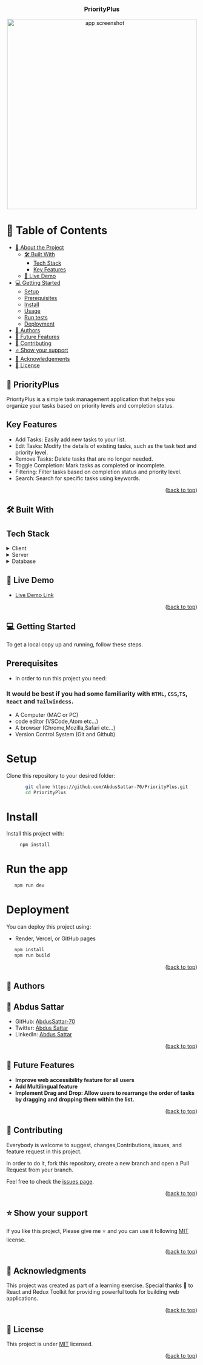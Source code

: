 <a name="readme-top"></a>

<div align="center">
 <h3><b>PriorityPlus</b></h3>
</div>

<div align="center">
<img src="./src/assets/screenshot.png" alt="app screenshot" width="500px">
</div>

<!-- TABLE OF CONTENTS -->

# 📗 Table of Contents

- [📖 About the Project](#about-project)
  - [🛠 Built With](#built-with)
    - [Tech Stack](#tech-stack)
    - [Key Features](#key-features)
  - [🚀 Live Demo](#live-demo)
- [💻 Getting Started](#getting-started)
  - [Setup](#setup)
  - [Prerequisites](#prerequisites)
  - [Install](#install)
  - [Usage](#usage)
  - [Run tests](#run-tests)
  - [Deployment](#triangular_flag_on_post-deployment)
- [👥 Authors](#authors)
- [🔭 Future Features](#future-features)
- [🤝 Contributing](#contributing)
- [⭐️ Show your support](#support)
- [🙏 Acknowledgements](#acknowledgements)
- [📝 License](#license)

<!-- PROJECT DESCRIPTION -->

## 📖 PriorityPlus <a name="about-project"></a>

PriorityPlus is a simple task management application that helps you organize your tasks based on priority levels and completion status.

<!-- Features -->

## Key Features <a name="key-features"></a>

- Add Tasks: Easily add new tasks to your list.
- Edit Tasks: Modify the details of existing tasks, such as the task text and priority level.
- Remove Tasks: Delete tasks that are no longer needed.
- Toggle Completion: Mark tasks as completed or incomplete.
- Filtering: Filter tasks based on completion status and priority level.
- Search: Search for specific tasks using keywords.

<p align="right">(<a href="#readme-top">back to top</a>)</p>

## 🛠 Built With <a name="built-with"></a>

## Tech Stack <a name="tech-stack"></a>

<details>
  <summary>Client</summary>
  <ul>
    <li>React</li>
    <li>Vite</li>
    <li>Redux RTK</li>
    <li>TypeScript</li>
    <li>Tailwind</li>
    <li>Some Libraries(you can find them at package.json file)</li>
  </ul>
</details>
<details>
  <summary>Server</summary>
  <ul>
    <li><a href=#>Hosted on Vercel</a></li>
  </ul>
</details>

<details>
<summary>Database</summary>
  <ul>
     <li>It doesn't use a traditional database. Instead, it utilizes the LocalStorage API for data storage.</li>
  </ul>
</details>

<!-- LIVE DEMO -->

## 🚀 Live Demo <a name="live-demo"></a>

- [Live Demo Link](https://priority-plus.vercel.app/)

<p align="right">(<a href="#readme-top">back to top</a>)</p>

<!-- GETTING STARTED -->

## 💻 Getting Started <a name="getting-started"></a>

To get a local copy up and running, follow these steps.

## Prerequisites <a name="prerequisites"></a>

- In order to run this project you need:

### It would be best if you had some familiarity with `HTML`, `CSS`,`TS`, `React` and `Tailwindcss`.

- A Computer (MAC or PC)
- code editor (VSCode,Atom etc...)
- A browser (Chrome,Mozilla,Safari etc...)
- Version Control System (Git and Github)

# Setup <a name="setup"></a>

Clone this repository to your desired folder:

```bash
       git clone https://github.com/AbdusSattar-70/PriorityPlus.git
       cd PriorityPlus
```

# Install <a name="install"></a>

Install this project with:

```bash
     npm install
```

# Run the app <a name="run-the-app"></a>

```bash
   npm run dev
```

# Deployment <a name="triangular_flag_on_post-deployment"></a>

You can deploy this project using:

- Render, Vercel, or GitHub pages

```bash
   npm install
   npm run build
```

<p align="right">(<a href="#readme-top">back to top</a>)</p>

<!-- AUTHORS -->

## 👥 Authors <a name="authors"></a>

## 👤 Abdus Sattar

- GitHub: [AbdusSattar-70](https://github.com/AbdusSattar-70)
- Twitter: [Abdus Sattar](https://twitter.com/Abdus_Sattar70)
- LinkedIn: [Abdus Sattar](https://www.linkedin.com/in/abdus-sattar-a41a26215/)

<p align="right">(<a href="#readme-top">back to top</a>)</p>

<!-- FUTURE FEATURES -->

## 🔭 Future Features <a name="future-features"></a>

- **Improve web accessibility feature for all users**
- **Add Multilingual feature**
- **Implement Drag and Drop: Allow users to rearrange the order of tasks by dragging and dropping them within the list.**

<p align="right">(<a href="#readme-top">back to top</a>)</p>

<!-- CONTRIBUTING -->

## 🤝 Contributing <a name="contributing"></a>

Everybody is welcome to suggest, changes,Contributions, issues, and feature request in this project.

In order to do it, fork this repository, create a new branch and open a Pull Request from your branch.

Feel free to check the [issues page](../../issues/).

<p align="right">(<a href="#readme-top">back to top</a>)</p>

<!-- SUPPORT -->

## ⭐️ Show your support <a name="support"></a>

If you like this project, Please give me ⭐️ and you can use it following [MIT](./LICENSE) license.

<p align="right">(<a href="#readme-top">back to top</a>)</p>

<!-- ACKNOWLEDGEMENTS -->

## 🙏 Acknowledgments <a name="acknowledgements"></a>

This project was created as part of a learning exercise.
Special thanks 💖 to React and Redux Toolkit for providing powerful tools for building web applications.

<p align="right">(<a href="#readme-top">back to top</a>)</p>

<!-- LICENSE -->

## 📝 License <a name="license"></a>

This project is under [MIT](./LICENSE) licensed.

<p align="right">(<a href="#readme-top">back to top</a>)</p>
